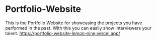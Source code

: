 # Portfolio-Website
This is the Portfolio Website for showcasing the projects you have performed in the past. With this you can easily show interviewers your talent.
https://portfolio-website-lemon-nine.vercel.app/
